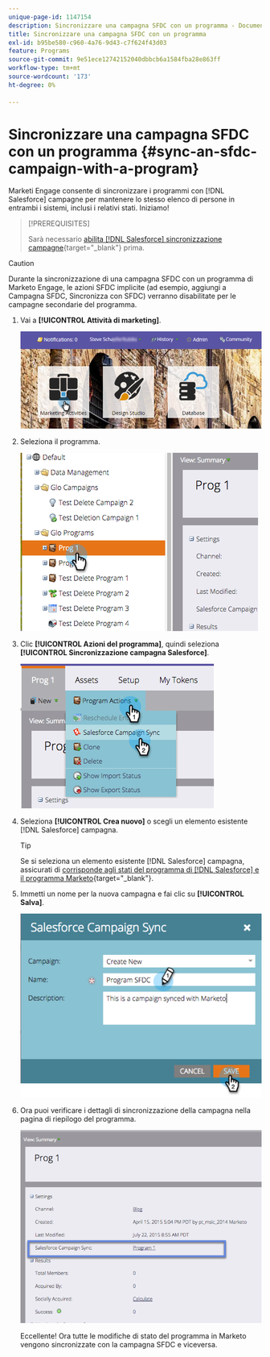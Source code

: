 ```yaml
---
unique-page-id: 1147154
description: Sincronizzare una campagna SFDC con un programma - Documenti Marketo - Documentazione del prodotto
title: Sincronizzare una campagna SFDC con un programma
exl-id: b95be580-c960-4a76-9d43-c7f624f43d03
feature: Programs
source-git-commit: 9e51ece12742152040dbbcb6a1584fba28e863ff
workflow-type: tm+mt
source-wordcount: '173'
ht-degree: 0%

---
```


# Sincronizzare una campagna SFDC con un programma {#sync-an-sfdc-campaign-with-a-program}

Marketi Engage consente di sincronizzare i programmi con [!DNL Salesforce] campagne per mantenere lo stesso elenco di persone in entrambi i sistemi, inclusi i relativi stati. Iniziamo!

>[!PREREQUISITES]
>
>Sarà necessario [abilita [!DNL Salesforce] sincronizzazione campagne](/help/marketo/product-docs/crm-sync/salesforce-sync/setup/optional-steps/enable-disable-campaign-sync.md){target="_blank"} prima.

>[!CAUTION]
>
>Durante la sincronizzazione di una campagna SFDC con un programma di Marketo Engage, le azioni SFDC implicite (ad esempio, aggiungi a Campagna SFDC, Sincronizza con SFDC) verranno disabilitate per le campagne secondarie del programma.

1. Vai a **[!UICONTROL Attività di marketing]**.

   ![](assets/login-marketing-activities-1.png)

1. Seleziona il programma.

   ![](assets/image2015-7-22-8-3a47-3a28.png)

1. Clic **[!UICONTROL Azioni del programma]**, quindi seleziona **[!UICONTROL Sincronizzazione campagna Salesforce]**.

   ![](assets/image2015-7-22-8-3a48-3a5.png)

1. Seleziona **[!UICONTROL Crea nuovo]** o scegli un elemento esistente [!DNL Salesforce] campagna.

   >[!TIP]
   >
   >Se si seleziona un elemento esistente [!DNL Salesforce] campagna, assicurati di [corrisponde agli stati del programma di [!DNL Salesforce] e il programma Marketo](/help/marketo/product-docs/crm-sync/salesforce-sync/sfdc-sync-details/how-to-match-program-statuses-and-salesforce-campaign-statuses-prior-to-sync.md){target="_blank"}.

1. Immetti un nome per la nuova campagna e fai clic su **[!UICONTROL Salva]**.

   ![](assets/image2015-7-22-8-3a57-3a19.png)

1. Ora puoi verificare i dettagli di sincronizzazione della campagna nella pagina di riepilogo del programma.

   ![](assets/image2015-7-22-8-3a59-3a33.png)

   Eccellente! Ora tutte le modifiche di stato del programma in Marketo vengono sincronizzate con la campagna SFDC e viceversa.

